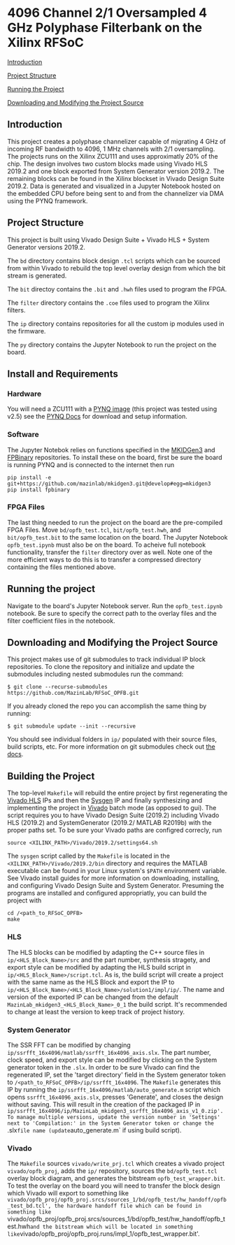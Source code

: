 # 4096 Channel 2/1 Oversampled 4 GHz Polyphase Filterbank on the Xilinx RFSoC

[Introduction](https://github.com/MazinLab/RFSoC_OPFB#introduction)

[Project Structure](https://github.com/MazinLab/RFSoC_OPFB#project-structure)

[Running the Project](https://github.com/MazinLab/RFSoC_OPFB#running-the-project)

[Downloading and Modifying the Project Source](https://github.com/MazinLab/RFSoC_OPFB#running-the-project)

## Introduction

This project creates a polyphase channelizer capable of migrating 4 GHz of incoming RF bandwidth to 4096, 1 MHz channels with 2/1 oversampling. The projects runs on the Xilinx ZCU111 and uses approximatly 20% of the chip. The design involves two custom blocks made using Vivado HLS 2019.2 and one block exported from System Generator version 2019.2. The remaining blocks can be found in the Xilinx blockset in Vivado Design Suite 2019.2. Data is generated and visualized in a Jupyter Notebook hosted on the embedded CPU before being sent to and from the channelizer via DMA using the PYNQ framework.

## Project Structure
This project is built using Vivado Design Suite + Vivado HLS + System Generator versions 2019.2.

The `bd` directory contains block design `.tcl` scripts which can be sourced from within Vivado to rebuild the top level overlay design from which the bit stream is generated.

The `bit` directoy contains the `.bit` and `.hwh` files used to program the FPGA.

The `filter` directory contains the `.coe` files used to program the Xilinx filters.

The `ip` directory contains repositories for all the custom ip modules used in the firmware.

The `py` directory contains the Jupyter Notebook to run the project on the board.

## Install and Requirements

### Hardware
You will need a ZCU111 with a [PYNQ image](http://www.pynq.io/board.html) (this project was tested using v2.5) see the [PYNQ Docs](https://pynq.readthedocs.io/en/v2.5.1/) for download and setup information.

### Software
The Jupyter Notebok relies on functions specified in the [MKIDGen3](https://github.com/MazinLab/MKIDGen3/tree/master) and [FPBinary](https://github.com/smlgit/fpbinary) repositories. To install these on the board, first be sure the board is running PYNQ and is connected to the internet then run
```
pip install -e git+https://github.com/mazinlab/mkidgen3.git@develop#egg=mkidgen3
pip install fpbinary
```
### FPGA Files
The last thing needed to run the project on the board are the pre-compiled FPGA Files. Move `bd/opfb_test.tcl`, `bit/opfb_test.hwh`, and `bit/opfb_test.bit` to the same location on the board. The Jupyter Notebook `opfb_test.ipynb` must also be on the board. To acheive full notebook functionality, transfer the `filter` directory over as well. Note one of the more efficient ways to do this is to transfer a compressed directory containing the files mentioned above.

## Running the project
Navigate to the board's Jupyter Notebook server. Run the `opfb_test.ipynb` notebook. Be sure to specify the correct path to the overlay files and the filter coefficient files in the notebook.

## Downloading and Modifying the Project Source

This project makes use of git submodules to track individual IP block repositories. To clone the repository and initialize and update the submodules including nested submodules run the command:
```
$ git clone --recurse-submodules https://github.com/MazinLab/RFSoC_OPFB.git
```
If you already cloned the repo you can accomplish the same thing by running:
```
$ git submodule update --init --recursive
```
You should see individual folders in `ip/` populated with their source files, build scripts, etc. For more information on git submodules check out [the docs](https://git-scm.com/book/en/v2/Git-Tools-Submodules).

## Building the Project

The top-level `Makefile` will rebuild the entire project by first regenerating the [Vivado HLS](https://github.com/MazinLab/RFSoC_OPFB#hls) IPs and then the [Sysgen](https://github.com/MazinLab/RFSoC_OPFB#system-generator) IP and finally synthesizing and implementing the project in [Vivado](https://github.com/MazinLab/RFSoC_OPFB#vivado) batch mode (as opposed to gui). The script requires you to have Vivado Design Suite (2019.2) including Vivado HLS (2019.2) and SystemGenerator (2019.2/ MATLAB R2019b) with the proper paths set. To be sure your Vivado paths are configred correcly, run
```
source <XILINX_PATH>/Vivado/2019.2/settings64.sh
```
The `sysgen` script called by the `Makefile` is located in the `<XILINX_PATH>/Vivado/2019.2/bin` directory and requires the MATLAB executable can be found in your Linux system's `$PATH` environment variable. See Vivado install guides for more information on downloading, installing, and configuring Vivado Design Suite and System Generator. Presuming the programs are installed and configured appropriatly, you can build the project with
```
cd /<path_to_RFSoC_OPFB>
make
```
### HLS

The HLS blocks can be modified by adapting the C++ source files in `ip/<HLS_Block_Name>/src` and the part number, synthesis stragety, and export style can be modified by adapting the HLS build script in `ip/<HLS_Block_Name>/script.tcl`. As is, the build script will create a project with the same name as the HLS Block and export the IP to `ip/<HLS_Block_Name>/<HLS_Block_Name>/solution1/impl/ip/`. The name and version of the exported IP can be changed from the default `MazinLab_mkidgen3_<HLS_Block_Name>_0_1` the build script. It's recommended to change at least the version to keep track of project history.

### System Generator

The SSR FFT can be modified by changing `ip/ssrfft_16x4096/matlab/ssrfft_16x4096_axis.slx`. The part number, clock speed, and export style can be modified by clicking on the System generator token in the `.slx`. In order to be sure Vivado can find the regenerated IP, set the 'target directory' field in the System generator token to `/<path_to_RFSoC_OPFB>/ip/ssrfft_16x4096`. The `Makefile` generates this IP by running the `ip/ssrfft_16x4096/matlab/auto_generate.m` script which opens `ssrfft_16x4096_axis.slx`, presses 'Generate', and closes the design without saving. This will result in the creation of the packaged IP in `ip/ssrfft_16x4096/ip/MazinLab_mkidgen3_ssrfft_16x4096_axis_v1_0.zip'. To manage multiple versions, update the version number in 'Settings' next to 'Compilation:' in the System Generator token or change the `.slx` file name (update `auto_generate.m` if using build script).

### Vivado

The `Makefile` sources `vivado/write_prj.tcl` which creates a vivado project `vivado/opfb_proj`, adds the `ip/` repository, sources the `bd/opfb_test.tcl` overlay block diagram, and generates the bitstream `opfb_test_wrapper.bit`. To test the overlay on the board you will need to transfer the block design which Vivado will export to something like `vivado/opfb_proj/opfb_proj.srcs/sources_1/bd/opfb_test/hw_handoff/opfb_test_bd.tcl', the hardware handoff file which can be found in something like `vivado/opfb_proj/opfb_proj.srcs/sources_1/bd/opfb_test/hw_handoff/opfb_test.hwh` and the bitstream which will be located in something like `vivado/opfb_proj/opfb_proj.runs/impl_1/opfb_test_wrapper.bit'.
